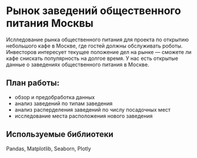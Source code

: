 # Рынок заведений общественного питания Москвы
Ислледование рынка общественного питания для проекта по открытию небольшого кафе в Москве, где гостей должны обслуживать роботы. Инвесторов интересует текущее положение дел на рынке — сможете ли кафе снискать популярность на долгое время. У нас есть открытые данные о заведениях общественного питания в Москве.

## План работы:

- обзор и предобработка данных
- анализ заведений по типам заведения
- анализ расперделения заведений по числу посадочных мест
- исследование места расположения нового заведения

## Используемые библиотеки
Pandas, Matplotlib, Seaborn, Plotly

